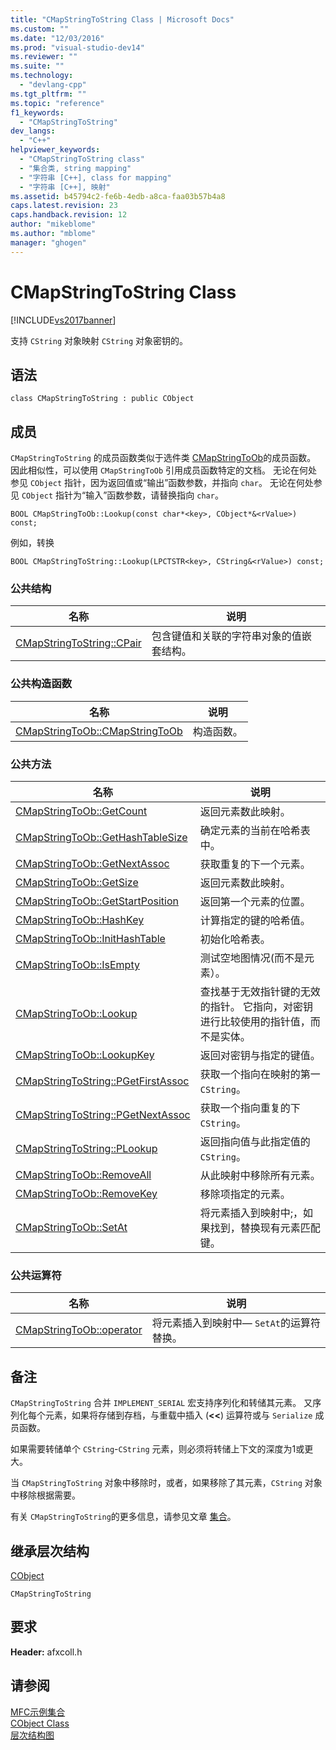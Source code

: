```yaml
---
title: "CMapStringToString Class | Microsoft Docs"
ms.custom: ""
ms.date: "12/03/2016"
ms.prod: "visual-studio-dev14"
ms.reviewer: ""
ms.suite: ""
ms.technology: 
  - "devlang-cpp"
ms.tgt_pltfrm: ""
ms.topic: "reference"
f1_keywords: 
  - "CMapStringToString"
dev_langs: 
  - "C++"
helpviewer_keywords: 
  - "CMapStringToString class"
  - "集合类, string mapping"
  - "字符串 [C++], class for mapping"
  - "字符串 [C++], 映射"
ms.assetid: b45794c2-fe6b-4edb-a8ca-faa03b57b4a8
caps.latest.revision: 23
caps.handback.revision: 12
author: "mikeblome"
ms.author: "mblome"
manager: "ghogen"
---
```

# CMapStringToString Class
[!INCLUDE[vs2017banner](../../assembler/inline/includes/vs2017banner.md)]

支持 `CString` 对象映射 `CString` 对象密钥的。  
  
## 语法  
  
```  
class CMapStringToString : public CObject  
```  
  
## 成员  
 `CMapStringToString` 的成员函数类似于选件类 [CMapStringToOb](../../mfc/reference/cmapstringtoob-class.md)的成员函数。  因此相似性，可以使用 `CMapStringToOb` 引用成员函数特定的文档。  无论在何处参见 `CObject` 指针，因为返回值或“输出”函数参数，并指向 `char`。  无论在何处参见 `CObject` 指针为“输入”函数参数，请替换指向 `char`。  
  
 `BOOL CMapStringToOb::Lookup(const char*<key>, CObject*&<rValue>) const;`  
  
 例如，转换  
  
 `BOOL CMapStringToString::Lookup(LPCTSTR<key>, CString&<rValue>) const;`  
  
### 公共结构  
  
|名称|说明|  
|--------|--------|  
|[CMapStringToString::CPair](../Topic/CMapStringToString::CPair.md)|包含键值和关联的字符串对象的值嵌套结构。|  
  
### 公共构造函数  
  
|名称|说明|  
|--------|--------|  
|[CMapStringToOb::CMapStringToOb](../Topic/CMapStringToOb::CMapStringToOb.md)|构造函数。|  
  
### 公共方法  
  
|名称|说明|  
|--------|--------|  
|[CMapStringToOb::GetCount](../Topic/CMapStringToOb::GetCount.md)|返回元素数此映射。|  
|[CMapStringToOb::GetHashTableSize](../Topic/CMapStringToOb::GetHashTableSize.md)|确定元素的当前在哈希表中。|  
|[CMapStringToOb::GetNextAssoc](../Topic/CMapStringToOb::GetNextAssoc.md)|获取重复的下一个元素。|  
|[CMapStringToOb::GetSize](../Topic/CMapStringToOb::GetSize.md)|返回元素数此映射。|  
|[CMapStringToOb::GetStartPosition](../Topic/CMapStringToOb::GetStartPosition.md)|返回第一个元素的位置。|  
|[CMapStringToOb::HashKey](../Topic/CMapStringToOb::HashKey.md)|计算指定的键的哈希值。|  
|[CMapStringToOb::InitHashTable](../Topic/CMapStringToOb::InitHashTable.md)|初始化哈希表。|  
|[CMapStringToOb::IsEmpty](../Topic/CMapStringToOb::IsEmpty.md)|测试空地图情况\(而不是元素）。|  
|[CMapStringToOb::Lookup](../Topic/CMapStringToOb::Lookup.md)|查找基于无效指针键的无效的指针。  它指向，对密钥进行比较使用的指针值，而不是实体。|  
|[CMapStringToOb::LookupKey](../Topic/CMapStringToOb::LookupKey.md)|返回对密钥与指定的键值。|  
|[CMapStringToString::PGetFirstAssoc](../Topic/CMapStringToString::PGetFirstAssoc.md)|获取一个指向在映射的第一 `CString`。|  
|[CMapStringToString::PGetNextAssoc](../Topic/CMapStringToString::PGetNextAssoc.md)|获取一个指向重复的下 `CString`。|  
|[CMapStringToString::PLookup](../Topic/CMapStringToString::PLookup.md)|返回指向值与此指定值的 `CString`。|  
|[CMapStringToOb::RemoveAll](../Topic/CMapStringToOb::RemoveAll.md)|从此映射中移除所有元素。|  
|[CMapStringToOb::RemoveKey](../Topic/CMapStringToOb::RemoveKey.md)|移除项指定的元素。|  
|[CMapStringToOb::SetAt](../Topic/CMapStringToOb::SetAt.md)|将元素插入到映射中;，如果找到，替换现有元素匹配键。|  
  
### 公共运算符  
  
|名称|说明|  
|--------|--------|  
|[CMapStringToOb::operator](../Topic/CMapStringToOb::operator.md)|将元素插入到映射中— `SetAt`的运算符替换。|  
  
## 备注  
 `CMapStringToString` 合并 `IMPLEMENT_SERIAL` 宏支持序列化和转储其元素。  又序列化每个元素，如果将存储到存档，与重载中插入 \(**\<\<**\) 运算符或与 `Serialize` 成员函数。  
  
 如果需要转储单个 `CString`\-`CString` 元素，则必须将转储上下文的深度为1或更大。  
  
 当 `CMapStringToString` 对象中移除时，或者，如果移除了其元素，`CString` 对象中移除根据需要。  
  
 有关 `CMapStringToString`的更多信息，请参见文章 [集合](../../mfc/collections.md)。  
  
## 继承层次结构  
 [CObject](../../mfc/reference/cobject-class.md)  
  
 `CMapStringToString`  
  
## 要求  
 **Header:** afxcoll.h  
  
## 请参阅  
 [MFC示例集合](../../top/visual-cpp-samples.md)   
 [CObject Class](../../mfc/reference/cobject-class.md)   
 [层次结构图](../../mfc/hierarchy-chart.md)